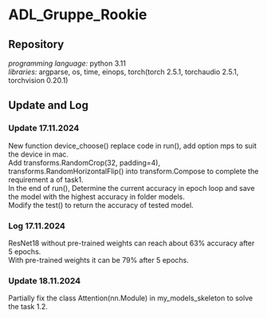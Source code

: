 # ADL_Gruppe_Rookie

## Repository

*programming language:* python 3.11<br>
*libraries:* argparse, os, time, einops, torch(torch 2.5.1, torchaudio 2.5.1, torchvision 0.20.1)
## Update and Log
### Update 17.11.2024
New function device_choose() replace code in run(), add option mps to suit the device in mac.<br>
Add transforms.RandomCrop(32, padding=4), transforms.RandomHorizontalFlip() into transform.Compose to complete the requirement a of task1.<br>
In the end of run(), Determine the current accuracy in epoch loop and save the model with the highest accuracy in folder models.<br>
Modify the test() to return the accuracy of tested model.
### Log 17.11.2024
ResNet18 without pre-trained weights can reach about 63% accuracy after 5 epochs.<br>
With pre-trained weights it can be 79% after 5 epochs.<br>

### Update 18.11.2024
Partially fix the class Attention(nn.Module) in my_models_skeleton to solve the task 1.2.<br>